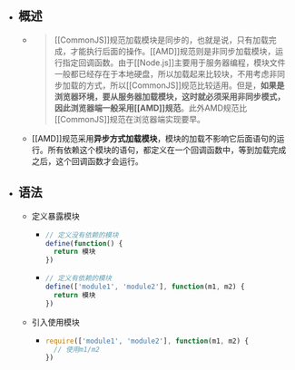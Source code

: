 - ## 概述
	- > [[CommonJS]]规范加载模块是同步的，也就是说，只有加载完成，才能执行后面的操作。[[AMD]]规范则是非同步加载模块，运行指定回调函数。由于[[Node.js]]主要用于服务器编程，模块文件一般都已经存在于本地硬盘，所以加载起来比较块，不用考虑非同步加载的方式，所以[[CommonJS]]规范比较适用。但是，**如果是浏览器环境，要从服务器加载模块，这时就必须采用非同步模式，因此浏览器端一般采用[[AMD]]规范**。此外AMD规范比[[CommonJS]]规范在浏览器端实现要早。
	- [[AMD]]规范采用**异步方式加载模块**，模块的加载不影响它后面语句的运行。所有依赖这个模块的语句，都定义在一个回调函数中，等到加载完成之后，这个回调函数才会运行。
- ## 语法
	- 定义暴露模块
		- ```js
		  // 定义没有依赖的模块
		  define(function() {
		    return 模块
		  })
		  ```
		- ```js
		  // 定义有依赖的模块
		  define(['module1', 'module2'], function(m1, m2) {
		    return 模块
		  })
		  ```
	- 引入使用模块
		- ```js
		  require(['module1', 'module2'], function(m1, m2) {
		    // 使用m1/m2
		  })
		  ```